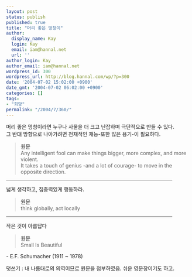 ```yaml
---
layout: post
status: publish
published: true
title: "머리 좋은 멍청이"
author:
  display_name: Kay
  login: Kay
  email: iam@hannal.net
  url: ''
author_login: Kay
author_email: iam@hannal.net
wordpress_id: 300
wordpress_url: http://blog.hannal.com/wp/?p=300
date: '2004-07-02 15:02:00 +0900'
date_gmt: '2004-07-02 06:02:00 +0900'
categories: []
tags:
- "희망"
permalink: "/2004/7/360/"
---
```

<p>머리 좋은 멍청이라면 누구나 사물을 더 크고 난잡하며 극단적으로 만들 수 있다.<br />
그 반대 방향으로 나아가려면 천재적인 재능-또한 많은 용기-이 필요하다.</p>
<blockquote><p><b>원문</b><br />
Any intelligent fool can make things bigger, more complex, and more violent.<br />
It takes a touch of genius -and a lot of courage- to move in the opposite direction.</p></blockquote>
<hr width="90%" size="1" />
넓게 생각하고, 집중력있게 행동하라.</p>
<blockquote><p><b>원문</b><br />
think globally, act locally</p></blockquote>
<hr width="90%" size="1" />
작은 것이 아름답다</p>
<blockquote><p><b>원문</b><br />
Small Is Beautiful</p></blockquote>
<p>- E.F. Schumacher (1911 ~ 1978)</p>
<p>덧쓰기 : 내 나름대로의 의역이므로 원문을 첨부하였음. 쉬운 영문장이기도 하고.</p>
